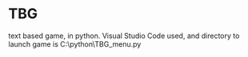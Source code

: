 # TBG
text based game, in python.
Visual Studio Code used, and directory to launch game is C:\python\TBG_menu.py
